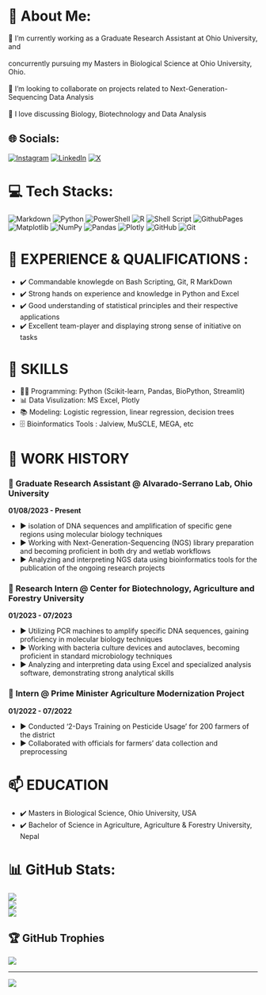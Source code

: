 # 💫 About Me:
🌱 I’m currently working as a Graduate Research Assistant at Ohio University, and<br>
<br> concurrently pursuing my Masters in Biological Science at Ohio University, Ohio.<br>
<br>👯 I’m looking to collaborate on projects related to Next-Generation-Sequencing Data Analysis<br>
<br>💬 I love discussing Biology, Biotechnology and Data Analysis<br>

## 🌐 Socials:
[![Instagram](https://img.shields.io/badge/Instagram-%23E4405F.svg?logo=Instagram&logoColor=white)](https://instagram.com/mo_hhittt) [![LinkedIn](https://img.shields.io/badge/LinkedIn-%230077B5.svg?logo=linkedin&logoColor=white)](https://linkedin.com/in/https://www.linkedin.com/in/mohit-poudel-134bba153/) [![X](https://img.shields.io/badge/X-black.svg?logo=X&logoColor=white)](https://x.com/mohitpoudel11) 

# 💻 Tech Stacks:
![Markdown](https://img.shields.io/badge/markdown-%23000000.svg?style=for-the-badge&logo=markdown&logoColor=white) ![Python](https://img.shields.io/badge/python-3670A0?style=for-the-badge&logo=python&logoColor=ffdd54) ![PowerShell](https://img.shields.io/badge/PowerShell-%235391FE.svg?style=for-the-badge&logo=powershell&logoColor=white) ![R](https://img.shields.io/badge/r-%23276DC3.svg?style=for-the-badge&logo=r&logoColor=white) ![Shell Script](https://img.shields.io/badge/shell_script-%23121011.svg?style=for-the-badge&logo=gnu-bash&logoColor=white) ![GithubPages](https://img.shields.io/badge/github%20pages-121013?style=for-the-badge&logo=github&logoColor=white) ![Matplotlib](https://img.shields.io/badge/Matplotlib-%23ffffff.svg?style=for-the-badge&logo=Matplotlib&logoColor=black) ![NumPy](https://img.shields.io/badge/numpy-%23013243.svg?style=for-the-badge&logo=numpy&logoColor=white) ![Pandas](https://img.shields.io/badge/pandas-%23150458.svg?style=for-the-badge&logo=pandas&logoColor=white) ![Plotly](https://img.shields.io/badge/Plotly-%233F4F75.svg?style=for-the-badge&logo=plotly&logoColor=white) ![GitHub](https://img.shields.io/badge/github-%23121011.svg?style=for-the-badge&logo=github&logoColor=white) ![Git](https://img.shields.io/badge/git-%23F05033.svg?style=for-the-badge&logo=git&logoColor=white)

# 🌱 EXPERIENCE & QUALIFICATIONS :
- ✔️ Commandable knowlegde on Bash Scripting, Git, R MarkDown
- ✔️ Strong hands on experience and knowledge in Python and Excel
- ✔️ Good understanding of statistical principles and their respective applications
- ✔️ Excellent team-player and displaying strong sense of initiative on tasks

# 🔭 SKILLS 
- 👩‍💻 Programming: Python (Scikit-learn, Pandas, BioPython, Streamlit)
- 📊 Data Visulization: MS Excel, Plotly
- 📚 Modeling: Logistic regression, linear regression, decision trees
- 🗄️ Bioinformatics Tools : Jalview, MuSCLE, MEGA, etc 


# 👯 WORK HISTORY

### 🚧 **Graduate Research Assistant @ Alvarado-Serrano Lab, Ohio University**
**01/08/2023 - Present**
- ► isolation of DNA sequences and amplification of specific gene regions using molecular biology techniques
- ► Working with Next-Generation-Sequencing (NGS) library preparation and becoming proficient in both dry and wetlab workflows
- ► Analyzing and interpreting NGS data using bioinformatics tools for the publication of the ongoing research projects

### 🚧 **Research Intern @ Center for Biotechnology, Agriculture and Forestry University**
**01/2023 - 07/2023**
- ► Utilizing PCR machines to amplify specific DNA sequences, gaining proficiency in molecular biology techniques
- ► Working with bacteria culture devices and autoclaves, becoming proficient in standard microbiology techniques
- ► Analyzing and interpreting data using Excel and specialized analysis software, demonstrating strong analytical skills

### 🚧 **Intern @ Prime Minister Agriculture Modernization Project**
**01/2022 - 07/2022**
- ► Conducted ‘2-Days Training on Pesticide Usage’ for 200 farmers of the district
- ► Collaborated with officials for farmers’ data collection and preprocessing


# 📫 EDUCATION    
- ✔️ Masters in Biological Science, Ohio University, USA
- ✔️ Bachelor of Science in Agriculture, Agriculture & Forestry University, Nepal


# 📊 GitHub Stats:
![](https://github-readme-stats.vercel.app/api?username=poudelmohit&theme=transparent&hide_border=false&include_all_commits=true&count_private=true)<br/>
![](https://github-readme-streak-stats.herokuapp.com/?user=poudelmohit&theme=transparent&hide_border=false)<br/>
![](https://github-readme-stats.vercel.app/api/top-langs/?username=poudelmohit&theme=transparent&hide_border=false&include_all_commits=true&count_private=true&layout=compact)

## 🏆 GitHub Trophies
![](https://github-profile-trophy.vercel.app/?username=poudelmohit&theme=radical&no-frame=false&no-bg=true&margin-w=4)

---
[![](https://visitcount.itsvg.in/api?id=poudelmohit&icon=0&color=0)](https://visitcount.itsvg.in)

